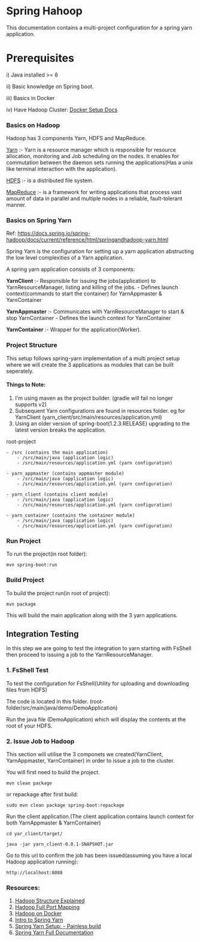 # Spring Hahoop 
This documentation contains a multi-project configuration for a spring yarn application.

# Prerequisites
i) Java installed >= 8 

ii) Basic knowledge on Spring boot.

iii) Basics in Docker

iv) Have Hadoop Cluster: [Docker Setup Docs](README-DOCKER.md)

### Basics on Hadoop

Hadoop has 3 components Yarn, HDFS and MapReduce.

[Yarn](https://hadoop.apache.org/docs/current/hadoop-yarn/hadoop-yarn-site/YARN.html) :- Yarn is a resource manager which is responsible for resource allocation, monitoring and Job scheduling on the nodes. It enables for commutation between the daemon sets running the applications(Has a unix like terminal interaction with the application).

[HDFS](https://hadoop.apache.org/docs/r1.2.1/hdfs_design.html) :- is a distributed file system.

[MapReduce](https://hadoop.apache.org/docs/r1.2.1/mapred_tutorial.html) :- is a framework for writing applications that process vast amount of data in parallel and multiple nodes in a reliable, fault-tolerant manner.
                                                                                                                       
### Basics on Spring Yarn

Ref: https://docs.spring.io/spring-hadoop/docs/current/reference/html/springandhadoop-yarn.html

Spring Yarn is the configuration for setting up a yarn application abstructing the low level complexities of a Yarn application.

A spring yarn application consists of 3 components:

**YarnClient** :- Responsible for issuing the jobs(application) to YarnResourceManager, listing and killing of the jobs.
            - Defines launch context(commands to start the container) for YarnAppmaster & YarnContainer 
            
**YarnAppmaster** :- Communicates with YarnResourceManager to start & stop YarnContainer
               - Defines the launch context for YarnContainer

**YarnContainer** :- Wrapper for the application(Worker). 

### Project Structure
This setup follows spring-yarn implementation of a multi project setup where we will create the 3 applications as modules that can be built seperately.

#### Things to Note:
1. I'm using maven as the project builder. (gradle will fail no longer supports v2)
2. Subsequent Yarn configurations are found in resources folder. eg for YarnClient (yarn_client/src/main/resources/application.yml)
3. Using an older version of spring-boot(1.2.3.RELEASE) upgrading to the latest version breaks the application.


root-project

    - /src (contains the main application)
        - /src/main/java (application logic)
        - /src/main/resources/application.yml (yarn configuration)
        
    - yarn_appmaster (contains appmaster module)
        - /src/main/java (application logic)
        - /src/main/resources/application.yml (yarn configuration)
        
    - yarn_client (contains client module)
        - /src/main/java (application logic)
        - /src/main/resources/application.yml (yarn configuration)
        
    - yarn_container (contains the container module)
        - /src/main/java (application logic)
        - /src/main/resources/application.yml (yarn configuration)


### Run Project
To run the project(in root folder):

``mvn spring-boot:run``

### Build Project

To build the project run(in root of project):

``mvn package``

This will build the main application along with the 3 yarn applications.

## Integration Testing
In this step we are going to test the integration to yarn starting with FsShell then proceed to issuing a job to the YarnResourceManager.

### 1. FsShell Test

To test the configuration for FsShell(Utility for uploading and downloading files from HDFS)

The code is located in this folder. (root-folder/src/main/java/demo/DemoApplication)

Run the java file (DemoApplication) which will display the contents at the root of your HDFS. 


### 2. Issue Job to Hadoop
This section will utilise the 3 componets we created(YarnClient, YarnAppmaster, YarnContainer) in order to issue a job to the cluster.

You will first need to build the project.

``mvn clean package``

or repackage after first build:

``sudo mvn clean package spring-boot:repackage``

Run the client application.(The client application contains launch context for both YarnAppmaster & YarnContainer)

``cd yar_client/target/``

``java -jar yarn_client-0.0.1-SNAPSHOT.jar``

Go to this url to confirm the job has been issued(assuming you have a local Hadoop application running):

``http://localhost:8088``

### Resources:

1. [Hadoop Structure Explained](https://www.youtube.com/watch?v=ZFbkNY6Xn94&ab_channel=COSOI)
2. [Hadoop Full Port Mapping](https://www.stefaanlippens.net/hadoop-3-default-ports.html)
3. [Hadoop on Docker](https://www.youtube.com/watch?v=dLTI2HN9Ejg&ab_channel=NextGenLearning)
4. [Intro to Spring Yarn](https://spring.io/blog/2013/09/10/introducing-the-spring-yarn-framework-for-developing-apache-hadoop-yarn-applications)
5. [Spring Yarn Setup: - Painless build](https://www.youtube.com/watch?v=qlvX7_r9aUA&ab_channel=SpringDeveloper)
6. [Spring Yarn Full Documentation](https://docs.spring.io/spring-hadoop/docs/current/reference/html/springandhadoop-yarn.html)